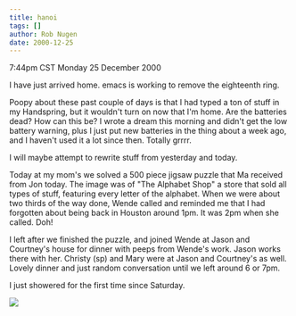 ```yaml
---
title: hanoi
tags: []
author: Rob Nugen
date: 2000-12-25
---
```


<title>poop</title>
<p class=date>7:44pm CST Monday 25 December 2000</p>

<p>I have just arrived home.  emacs is working to remove the
eighteenth ring.</p>

<p>Poopy about these past couple of days is that I had typed a ton of
stuff in my Handspring, but it wouldn't turn on now that I'm home.
Are the batteries dead?  How can this be?  I wrote a dream this
morning and didn't get the low battery warning, plus I just put new
batteries in the thing about a week ago, and I haven't used it a lot
since then.  Totally grrrr.</p>

<p>I will maybe attempt to rewrite stuff from yesterday and today.</p>

<p>Today at my mom's we solved a 500 piece jigsaw puzzle that Ma
received from Jon today.  The image was of "The Alphabet Shop" a store
that sold all types of stuff, featuring every letter of the alphabet.
When we were about two thirds of the way done, Wende called and
reminded me that I had forgotten about being back in Houston around
1pm.  It was 2pm when she called.  Doh!</p>

<p>I left after we finished the puzzle, and joined Wende at Jason and
Courtney's house for dinner with peeps from Wende's work.  Jason works
there with her.  Christy (sp) and Mary were at Jason and Courtney's as
well.  Lovely dinner and just random conversation until we left around
6 or 7pm.</p>

<p>I just showered for the first time since Saturday.</p>

<p><img src='/images/rob/wL-ROB.gif'/></p>

